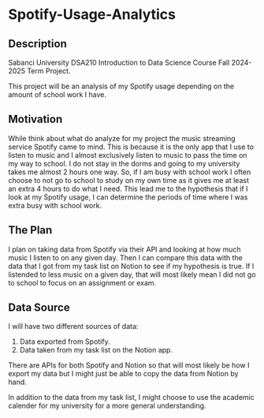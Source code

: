 # Spotify-Usage-Analytics
## Description
Sabanci University DSA210 Introduction to Data Science Course Fall 2024-2025 Term Project.

This project will be an analysis of my Spotify usage depending on the amount of school work I have.

## Motivation
While think about what do analyze for my project the music streaming service Spotify came to mind. This is because it is the only app that I use to listen to music and I almost exclusively listen to music to pass the time on my way to school. I do not stay in the dorms and going to my university takes me almost 2 hours one way. So, if I am busy with school work I often choose to not go to school to study on my own time as it gives me at least an extra 4 hours to do what I need. This lead me to the hypothesis that if I look at my Spotify usage, I can determine the periods of time where I was extra busy with school work. 

## The Plan
I plan on taking data from Spotify via their API and looking at how much music I listen to on any given day. Then I can compare this data with the data that I got from my task list on Notion to see if my hypothesis is true. If I listended to less music on a given day, that will most likely mean I did not go to school to focus on an assignment or exam. 

## Data Source
I will have two different sources of data:
1. Data exported from Spotify.
2. Data taken from my task list on the Notion app.

There are APIs for both Spotify and Notion so that will most likely be how I export my data but I might just be able to copy the data from Notion by hand.

In addition to the data from my task list, I might choose to use the academic calender for my university for a more general understanding.

